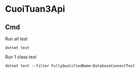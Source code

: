 # CuoiTuan3Api

## Cmd

Run all test
```
dotnet test
```

Run 1 class test
```
dotnet test --filter FullyQualifiedName~DatabaseConnectTest
```